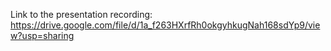Link to the presentation recording: https://drive.google.com/file/d/1a_f263HXrfRh0okgyhkugNah168sdYp9/view?usp=sharing
